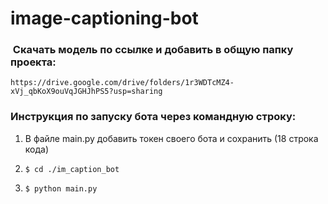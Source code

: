 # image-captioning-bot

###  Скачать модель по ссылке и добавить в общую папку проекта:
  ```
  https://drive.google.com/drive/folders/1r3WDTcMZ4-xVj_qbKoX9ouVqJGHJhPS5?usp=sharing
  ```

### Инструкция по запуску бота через командную строку:

1. В файле main.py добавить токен своего бота и сохранить (18 строка кода)

2. ```$ cd ./im_caption_bot```

3. ```$ python main.py```
